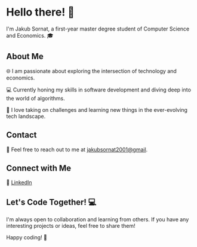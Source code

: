 # Hello there! 👋

I'm Jakub Sornat, a first-year master degree student of Computer Science and Economics. 🎓

## About Me

🌐 I am passionate about exploring the intersection of technology and economics.

💻 Currently honing my skills in software development and diving deep into the world of algorithms.

🚀 I love taking on challenges and learning new things in the ever-evolving tech landscape.

## Contact

📧 Feel free to reach out to me at [jakubsornat2001@gmail](mailto:jakubsornat2001@gmail).

## Connect with Me

🔗 [LinkedIn](https://www.linkedin.com/in/jakub-sornat/)

## Let's Code Together! 💻

I'm always open to collaboration and learning from others. If you have any interesting projects or ideas, feel free to share them!

Happy coding! 🚀
